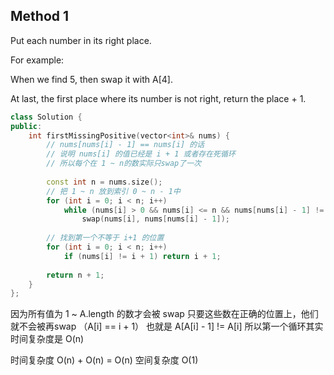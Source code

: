 ## Method 1

Put each number in its right place.

For example:

When we find 5, then swap it with A[4].

At last, the first place where its number is not right, return the place + 1.


```cpp
class Solution {
public:
    int firstMissingPositive(vector<int>& nums) {
        // nums[nums[i] - 1] == nums[i] 的话
        // 说明 nums[i] 的值已经是 i + 1 或者存在死循环
        // 所以每个在 1 ~ n的数实际只swap了一次
        
        const int n = nums.size();
        // 把 1 ~ n 放到索引 0 ~ n - 1中
        for (int i = 0; i < n; i++)
            while (nums[i] > 0 && nums[i] <= n && nums[nums[i] - 1] != nums[i])
                swap(nums[i], nums[nums[i] - 1]);
        
        // 找到第一个不等于 i+1 的位置
        for (int i = 0; i < n; i++)
            if (nums[i] != i + 1) return i + 1;
                
        return n + 1;
    }
};
```

因为所有值为 1 ~ A.length 的数才会被 swap
只要这些数在正确的位置上，他们就不会被再swap （A[i] == i + 1） 也就是 A[A[i] - 1] != A[i]
所以第一个循环其实时间复杂度是 O(n)

时间复杂度 O(n) + O(n) = O(n)
空间复杂度 O(1)